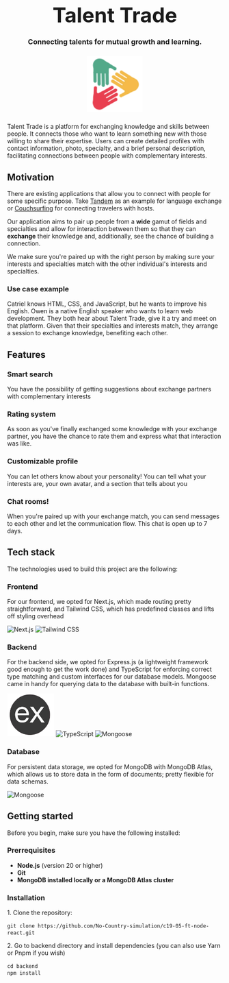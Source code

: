 <div align="center">
  
<h1 style="font-size: 3rem; margin: 5px auto;">Talent Trade</h1>

### Connecting talents for mutual growth and learning.

<img style="margin: 8px auto;" src="/assets/logo.svg" alt="Talent Trade Logo" width="130">

</div>

Talent Trade is a platform for exchanging knowledge and skills between people. It connects those who want to learn something new with those willing to share their expertise. Users can create detailed profiles with contact information, photo, specialty, and a brief personal description, facilitating connections between people with complementary interests.

<h2>Motivation</h2>
<p>There are existing applications that allow you to connect with people for some specific purpose. Take <a href="https://tandem.net/es" target="_blank">Tandem</a> as an example for language exchange or <a href="https://www.couchsurfing.com/">Couchsurfing</a> for connecting travelers with hosts.</p>
<p>Our application aims to pair up people from a <b>wide</b> gamut of fields and specialties and allow for interaction between them so that they can <strong>exchange</strong> their knowledge and, additionally, see the chance of building a connection.</p>
<p>We make sure you're paired up with the right person by making sure your interests and specialties match with the other individual's interests and specialties.</p>

<h3>Use case example</h3>
Catriel knows HTML, CSS, and JavaScript, but he wants to improve his English. Owen is a native English speaker who wants to learn web development. They both hear about Talent Trade, give it a try and meet on that platform. Given that their specialties and interests match, they arrange a session to exchange knowledge, benefiting each other.

<h2>Features</h2>
<h3>Smart search</h3>
<p>You have the possibility of getting suggestions about exchange partners with complementary interests</p>
<h3>Rating system</h3>
<p>As soon as you've finally exchanged some knowledge with your exchange partner, you have the chance to rate them and express what that interaction was like.</p>
<h3>Customizable profile</h3>
<p>You can let others know about your personality! You can tell what your interests are, your own avatar, and a section that tells about you</p>
<h3>Chat rooms!</h3>
<p>When you're paired up with your exchange match, you can send messages to each other and let the communication flow. This chat is open up to 7 days.</p>

<h2>Tech stack</h2>
The technologies used to build this project are the following:
<h3>Frontend</h3>
<p>For our frontend, we opted for Next.js, which made routing pretty straightforward, and Tailwind CSS, which has predefined classes and lifts off styling overhead</p>
<div>
<img height="100" alt="Next.js" src="https://www.drupal.org/files/project-images/nextjs-icon-dark-background.png"/>
<img height="100" alt="Tailwind CSS" src="https://sudoaugustin.gallerycdn.vsassets.io/extensions/sudoaugustin/tailwindcss-transpiler/0.0.8/1637868312894/Microsoft.VisualStudio.Services.Icons.Default"/>
</div>

<h3>Backend</h3>
<p>For the backend side, we opted for Express.js (a lightweight framework good enough to get the work done) and TypeScript for enforcing correct type matching and custom interfaces for our database models. Mongoose came in handy for querying data to the database with built-in functions.</p>
<div>
  <img height="100" alt="Express.js" src="/assets/express.png"/>
  <img height="100" alt="TypeScript" src="https://cdn.iconscout.com/icon/free/png-256/free-typescript-1174965.png?f=webp&w=256"/>
  <img height="100" width="150" alt="Mongoose" src="https://thecodebarbarian.com/images/mongoose5.png"/>
</div>

<h3>Database</h3>
<p>For persistent data storage, we opted for MongoDB with MongoDB Atlas, which allows us to store data in the form of documents; pretty flexible for data schemas.</p>
<img height="100" alt="Mongoose" src="https://cdn.iconscout.com/icon/free/png-256/free-mongodb-3521676-2945120.png?f=webp"/>

<h2>Getting started</h2>
Before you begin, make sure you have the following installed:
<h3>Prerrequisites</h3>
<ul>
  <li><b>Node.js</b> (version 20 or higher)</li>
  <li><b>Git</b></li>
  <li><b>MongoDB installed locally or a MongoDB Atlas cluster</b></li>
</ul>
<h3>Installation</h3>
<p>1. Clone the repository:</p>

```
git clone https://github.com/No-Country-simulation/c19-05-ft-node-react.git
```

<p>2. Go to backend directory and install dependencies (you can also use Yarn or Pnpm if you wish)</p>

```
cd backend
npm install
```

<p></p>
